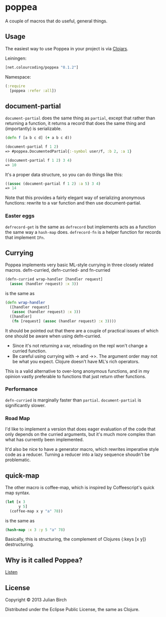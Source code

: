 # poppea

A couple of macros that do useful, general things.

## Usage

The easiest way to use Poppea in your project is via
[Clojars](http://clojars.org/net.colourcoding/poppea).

Leiningen:

```clj
[net.colourcoding/poppea "0.1.2"]
```

Namespace:

```clj
(:require
  [poppea :refer :all])
```

## document-partial

`document-partial` does the same thing as `partial`, except that
rather than returning a function, it returns a record that does
the same thing and (importantly) is serializable.

```clj
(defn f [a b c d] (+ a b c d))

(document-partial f 1 2)
=> #poppea.DocumentedPartial{:-symbol user/f, :b 2, :a 1}

((document-partial f 1 2) 3 4)
=> 10
```

It's a proper data structure, so you can do things like this:

```clj
((assoc (document-partial f 1 2) :a 5) 3 4)
=> 14
```

Note that this provides a fairly elegant way of serializing
anonymous functions: rewrite to a var function and then use
document-partial.

### Easter eggs

`defrecord-get` is the same as `defrecord` but implements acts as
a function the same way a `hash-map` does.  `defrecord-fn` is a
helper function for records that implement `IFn`.

## Currying

Poppea implements very basic ML-style currying in three closely related macros.  defn-curried, defn-curried- and fn-curried

```clj
(defn-curried wrap-handler [handler request]
  (assoc (handler request) :x 3))
```

is the same as

```clj
(defn wrap-handler
  ([handler request]
   (assoc (handler request) :x 3))
  ([handler]
   (fn [request] (assoc (handler request) :x 3))))
```

It should be pointed out that there are a couple of practical issues of which one should be aware when using defn-curried.

 * Since it's not returning a var, reloading on the repl won't change a curried function.
 * Be careful using currying with -> and ->>.  The argument order may not be what you expect.  Clojure doesn't have ML's rich operators.

This is a valid alternative to over-long anonymous functions, and
in my opinion vastly preferable to functions that just return
other functions.

### Performance

`defn-curried` is marginally faster than `partial`.  `document-partial` is significantly slower.

### Road Map

I'd like to implement a version that does eager evaluation of the code that only depends on the curried arguments, but it's much more complex than what has currently been implemented.

It'd also be nice to have a generator macro, which rewrites imperative style code as a reducer.  Turning a reducer into a lazy sequence shoudn't be problematic.

## quick-map

The other macro is coffee-map, which is inspired by Coffeescript's quick map syntax.

```clj
(let [x 3
      y 5]
  (coffee-map x y "a" 78))
```

is the same as

```clj
(hash-map :x 3 :y 5 "a" 78)
```

Basically, this is structuring, the complement of Clojures {:keys [x y]} destructuring.

## Why is it called Poppea?

[Listen](http://www.youtube.com/watch?v=ijDi-2RADX0)

## License

Copyright © 2013 Julian Birch

Distributed under the Eclipse Public License, the same as Clojure.
